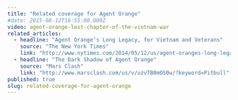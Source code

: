 ```yaml
---
title: "Related coverage for Agent Orange"
#date: 2015-08-12T16:55:00.000Z
video: agent-orange-last-chapter-of-the-vietnam-war
related_articles:
  - headline: "Agent Orange’s Long Legacy, for Vietnam and Veterans"
    source: "The New York Times"
    link: "http://www.nytimes.com/2014/05/12/us/agent-oranges-long-legacy-for-vietnam-and-veterans.html"
  - headline: "The Dark Shadow of Agent Orange"
    source: "Mars Clash"
    link: "http://www.marsclash.com/us/v/uzvTB0mOS0w/?keyword=Pitbull"
published: true
slug: related-coverage-for-agent-orange
---
```


